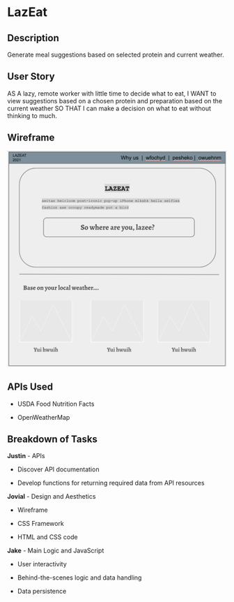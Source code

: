 # LazEat

## Description

Generate meal suggestions based on selected protein and current weather.

## User Story

AS A lazy, remote worker with little time to decide what to eat,
I WANT to view suggestions based on a chosen protein and preparation based on the current weather
SO THAT I can make a decision on what to eat without thinking to much.

## Wireframe

![A wireframe of the LazEat app](assets/images/wireframe.png)

## APIs Used

- USDA Food Nutrition Facts

- OpenWeatherMap

## Breakdown of Tasks

**Justin** - APIs

- Discover API documentation

- Develop functions for returning required data from API resources

**Jovial** - Design and Aesthetics

- Wireframe

- CSS Framework

- HTML and CSS code

**Jake** - Main Logic and JavaScript

- User interactivity

- Behind-the-scenes logic and data handling

- Data persistence
